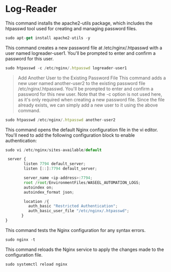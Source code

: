 # Log-Reader

This command installs the apache2-utils package, which includes the htpasswd tool used for creating and managing password files.
```javascript
sudo apt-get install apache2-utils -y
```
This command creates a new password file at /etc/nginx/.htpasswd with a user named logreader-user1. You'll be prompted to enter and confirm a password for this user.
```javascript
sudo htpasswd -c /etc/nginx/.htpasswd logreader-user1
```
> Add Another User to the Existing Password File
> This command adds a new user named another-user2 to the existing password file /etc/nginx/.htpasswd. You'll be prompted to enter and confirm a password for this new user.
Note that the -c option is not used here, as it's only required when creating a new password file. Since the file already exists, we can simply add a new user to it using the above command.
```javascript
sudo htpasswd /etc/nginx/.htpasswd another-user2
```
>


This command opens the default Nginx configuration file in the vi editor. You'll need to add the following configuration block to enable authentication:
```javascript
sudo vi /etc/nginx/sites-available/default
```

```javascript
 server {
        listen 7794 default_server;
        listen [::]:7794 default_server;

        server_name <ip-address>:7794;
        root /root/EnvironmentFiles/WASEEL_AUTOMATION_LOGS;
        autoindex on;
        autoindex_format json;

        location /{
          auth_basic "Restricted Authentication";
          auth_basic_user_file "/etc/nginx/.htpasswd";
       }
}
```
This command tests the Nginx configuration for any syntax errors.
```javascript
sudo nginx -t
```
This command reloads the Nginx service to apply the changes made to the configuration file.
```javascript
sudo systemctl reload nginx
```
